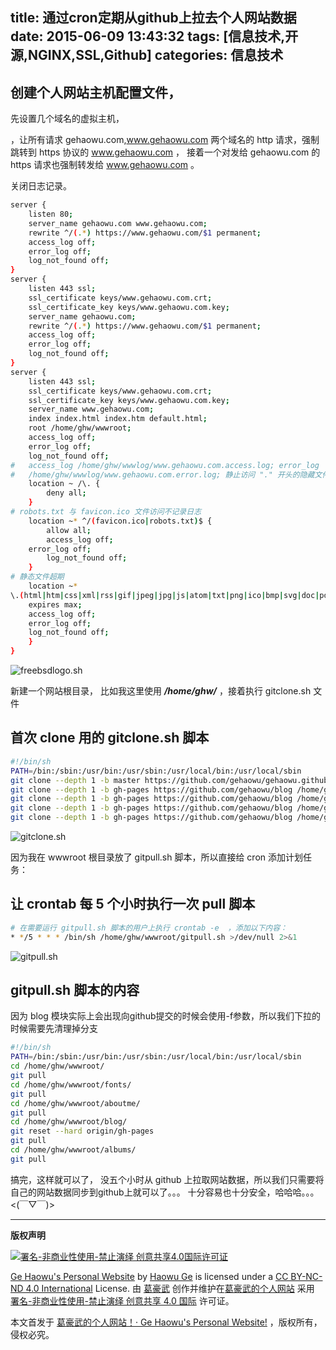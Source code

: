 title: 通过cron定期从github上拉去个人网站数据
date: 2015-06-09 13:43:32
tags: [信息技术,开源,NGINX,SSL,Github]
categories: 信息技术
---

## 创建个人网站主机配置文件，

先设置几个域名的虚拟主机，

，让所有请求 gehaowu.com,www.gehaowu.com 两个域名的 http 请求，强制跳转到 https 协议的 www.gehaowu.com ，
接着一个对发给 gehaowu.com 的 https 请求也强制转发给 www.gehaowu.com 。

关闭日志记录。

<!-- more -->
```sh
server {
    listen 80;
    server_name gehaowu.com www.gehaowu.com;
    rewrite ^/(.*) https://www.gehaowu.com/$1 permanent;
    access_log off;
    error_log off;
    log_not_found off;
}
server {
    listen 443 ssl;
    ssl_certificate keys/www.gehaowu.com.crt;
    ssl_certificate_key keys/www.gehaowu.com.key;
    server_name gehaowu.com;
    rewrite ^/(.*) https://www.gehaowu.com/$1 permanent;
    access_log off;
    error_log off;
    log_not_found off;
}
server {
    listen 443 ssl;
    ssl_certificate keys/www.gehaowu.com.crt;
    ssl_certificate_key keys/www.gehaowu.com.key;
    server_name www.gehaowu.com;
    index index.html index.htm default.html;
    root /home/ghw/wwwroot;
    access_log off;
    error_log off;
    log_not_found off;
#   access_log /home/ghw/wwwlog/www.gehaowu.com.access.log; error_log 
#	/home/ghw/wwwlog/www.gehaowu.com.error.log; 静止访问 "." 开头的隐藏文件
    location ~ /\. {
        deny all;
    }
# robots.txt 与 favicon.ico 文件访问不记录日志
    location ~* ^/(favicon.ico|robots.txt)$ {
        allow all;
        access_log off;
	error_log off;
        log_not_found off;
    }
# 静态文件超期
    location ~* 
\.(html|htm|css|xml|rss|gif|jpeg|jpg|js|atom|txt|png|ico|bmp|svg|doc|pdf|xhtml|mp3|ogg|mp4|mpeg|webm|)$ {
    expires max;
    access_log off;
    error_log off;
    log_not_found off;
    }
}
```

![freebsdlogo.sh](//dn-nimages.qbox.me/2015/06/freebsd_gehaowu.com.png)



新建一个网站根目录， 比如我这里使用 ***/home/ghw/*** ，接着执行 gitclone.sh 文件


## 首次 clone 用的 gitclone.sh 脚本

```sh
#!/bin/sh
PATH=/bin:/sbin:/usr/bin:/usr/sbin:/usr/local/bin:/usr/local/sbin
git clone --depth 1 -b master https://github.com/gehaowu/gehaowu.github.com /home/ghw/wwwroot
git clone --depth 1 -b gh-pages https://github.com/gehaowu/blog /home/ghw/wwwroot/fonts
git clone --depth 1 -b gh-pages https://github.com/gehaowu/blog /home/ghw/wwwroot/aboutme
git clone --depth 1 -b gh-pages https://github.com/gehaowu/blog /home/ghw/wwwroot/blog
git clone --depth 1 -b gh-pages https://github.com/gehaowu/blog /home/ghw/wwwroot/albums
```

![gitclone.sh](//dn-nimages.qbox.me/2015/06/gitclone_gehaowu.com.png)


因为我在 wwwroot 根目录放了 gitpull.sh 脚本，所以直接给 cron 添加计划任务：

## 让 crontab 每 5 个小时执行一次 pull 脚本

```sh
# 在需要运行 gitpull.sh 脚本的用户上执行 crontab -e  ，添加以下内容：
* */5 * * * /bin/sh /home/ghw/wwwroot/gitpull.sh >/dev/null 2>&1
```

![gitpull.sh](//dn-nimages.qbox.me/2015/06/gitpull_gehaowu.com.png)

## gitpull.sh 脚本的内容

因为 blog 模块实际上会出现向github提交的时候会使用-f参数，所以我们下拉的时候需要先清理掉分支
```sh
#!/bin/sh
PATH=/bin:/sbin:/usr/bin:/usr/sbin:/usr/local/bin:/usr/local/sbin
cd /home/ghw/wwwroot/
git pull
cd /home/ghw/wwwroot/fonts/
git pull
cd /home/ghw/wwwroot/aboutme/
git pull
cd /home/ghw/wwwroot/blog/
git reset --hard origin/gh-pages
git pull
cd /home/ghw/wwwroot/albums/
git pull
```


搞完，这样就可以了，
没五个小时从 github 上拉取网站数据，所以我们只需要将自己的网站数据同步到github上就可以了。。。
十分容易也十分安全，哈哈哈。。。<(￣▽￣)>



--------------------
**版权声明**

<a href="https://creativecommons.org/licenses/by-nc-nd/4.0/deed.zh"><img src="//dn-nimages.qbox.me/other/CC-BY-SA-ND.png" alt="署名-非商业性使用-禁止演绎 创意共享4.0国际许可证" /></a>

[Ge Haowu's Personal Website](//www.gehaowu.com/) by [Haowu Ge](//www.gehaowu.com/aboutme/) is licensed under a [CC BY-NC-ND 4.0 International](https://creativecommons.org/licenses/by-nc-nd/4.0/deed.zh) License.
由 [葛豪武](//www.gehaowu.com/aboutme/) 创作并维护在[葛豪武的个人网站](//www.gehaowu.com/) 采用 [署名-非商业性使用-禁止演绎 创意共享 4.0 国际](https://creativecommons.org/licenses/by-nc-nd/4.0/deed.zh) 许可证。


本文首发于 [葛豪武的个人网站！· Ge Haowu's Personal Website!](//www.gehaowu.com/) ，版权所有，侵权必究。